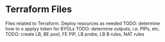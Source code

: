 # Terraform Files
Files related to Terraform. Deploy resources as needed
TODO: determine how to o applyy token for BYOLs
TODO: determine outputs, i.e. PIPs, etc.
TODO: create LB, BE pool, FE PIP, LB probe, LB B rules, NAT rules
